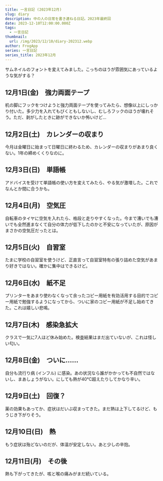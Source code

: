 ```yaml
---
title: 一言日記 (2023年12月)
slug: diary
description: 中の人の日常を書き連ねる日記。2023年最終回
date: 2023-12-10T12:00:00.000Z
tags:
  - 一言日記
thumbnail:
  url: /img/2023/12/10/diary-202312.webp
author: FrogApp
series: 一言日記
series_title: 2023年12月
---
```


サムネイルのフォントを変えてみました。こっちのほうが雰囲気にあっているような気がする？

## 12月1日(金)　強力両面テープ

机の脚にフックをつけようと強力両面テープを使ってみたら、想像以上にしっかり付いた。多少力を入れてもびくともしないし、むしろフックのほうが壊れそう。ただ、剥がしたときに跡ができないか怖いけど…

## 12月2日(土)　カレンダーの収まり

今月は金曜日に始まって日曜日に終わるため、カレンダーの収まりがあまり良くない。1年の締めくくりなのに。

## 12月3日(日)　単語帳

アドバイスを受けて単語帳の使い方を変えてみたら、やる気が激増した。これでなんとか間に合うかも。

## 12月4日(月)　空気圧

自転車のタイヤに空気を入れたら、格段と走りやすくなった。今まで漕いでも漕いでも全然進まなくて自分の体力が低下したのかと不安になっていたが、原因がまさかの空気圧だったとは。

## 12月5日(火)　自習室

たまに学校の自習室を使うけど、正直言って自習室特有の張り詰めた空気があまり好きではない。確かに集中はできるけど。

## 12月6日(水)　紙不足

プリンターをあまり使わなくなって余ったコピー用紙を有効活用する目的でコピー用紙で勉強するようになってから、ついに家のコピー用紙が不足し始めてきた。これは嬉しい悲鳴。

## 12月7日(木)　感染急拡大

クラスで一気に7人ほど休み始めた。検査結果はまだ出ていないが、これは怪しい匂い。

## 12月8日(金)　ついに……

自分も流行り病 (インフル) に感染。あの状況なら誰がかかっても不自然ではないし、まあしょうがない。にしても熱が40℃超えたりしてかなり辛い。

## 12月9日(土)　回復？

薬の効果もあってか、症状はだいぶ収まってきた。まだ熱は上下してるけど、もうじき下がりそう。

## 12月10日(日)　熱

もう症状は殆どないのだが、体温が安定しない。あと少しの辛抱。

## 12月11日(月)　その後

熱も下がってきたが、咳と喉の痛みがまだ続いている。
